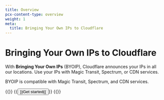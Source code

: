 ```yaml
---
title: Overview
pcx-content-type: overview
weight: 1
meta:
  title: Bringing Your Own IPs to Cloudflare
---
```


# Bringing Your Own IPs to Cloudflare

With **Bringing Your Own IPs** (BYOIP), Cloudflare announces your IPs in all our locations. Use your IPs with Magic Transit, Spectrum, or CDN services.

BYOIP is compatible with Magic Transit, Spectrum, and CDN services.

{{<button-group>}}
  {{<button type="primary' href='/get-started">}}Get started{{</button>}}
{{</button-group>}}
